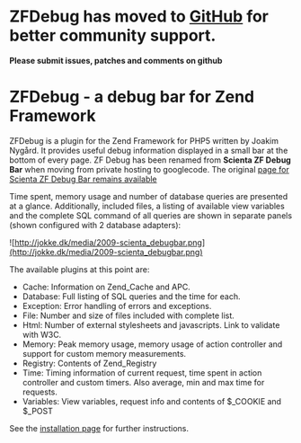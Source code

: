 # ZFDebug has moved to [GitHub](http://github.com/jokkedk/ZFDebug) for better community support. #
**Please submit issues, patches and comments on github**


# ZFDebug - a debug bar for Zend Framework #
ZFDebug is a plugin for the Zend Framework for PHP5 written by Joakim Nygård. It provides useful debug information displayed in a small bar at the bottom of every page. ZF Debug has been renamed from **Scienta ZF Debug Bar** when moving from private hosting to googlecode. The original [page for Scienta ZF Debug Bar remains available](http://jokke.dk/software/scientadebugbar)

Time spent, memory usage and number of database queries are presented at a glance. Additionally, included files, a listing of available view variables and the complete SQL command of all queries are shown in separate panels (shown configured with 2 database adapters):

![http://jokke.dk/media/2009-scienta_debugbar.png](http://jokke.dk/media/2009-scienta_debugbar.png)

The available plugins at this point are:

  * Cache: Information on Zend\_Cache and APC.
  * Database: Full listing of SQL queries and the time for each.
  * Exception: Error handling of errors and exceptions.
  * File: Number and size of files included with complete list.
  * Html: Number of external stylesheets and javascripts. Link to validate with W3C.
  * Memory: Peak memory usage, memory usage of action controller and support for custom memory measurements.
  * Registry: Contents of Zend\_Registry
  * Time: Timing information of current request, time spent in action controller and custom timers. Also average, min and max time for requests.
  * Variables: View variables, request info and contents of $_COOKIE and $_POST

See the [installation page](http://code.google.com/p/zfdebug/wiki/Installation) for further instructions.